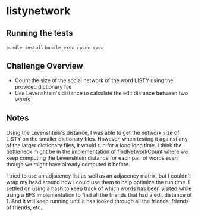 # listynetwork

## Running the tests

`bundle install`
`bundle exec rpsec spec`

## Challenge Overview
* Count the size of the social network of the word LISTY using the provided dictionary file
* Use Levenshtein's distance to calculate the edit distance between two words

## Notes
Using the Levenshtein's distance, I was able to get the network size of LISTY on the smaller dictionary files. However, when testing it against any of the larger dictionary files, it would run for a long long time. I think the bottleneck might be in the implementation of findNetworkCount where we keep computing the Levenshtein distance for each pair of words even though we might have already computed it before.

I tried to use an adjacency list as well as an adjacency matrix, but I couldn't wrap my head around how I could use them to help optimize the run time. I settled on using a hash to keep track of which words has been visited while using a BFS implementation to find all the friends that had a edit distance of 1. And it will keep running until it has looked through all the friends, friends of friends, etc..
